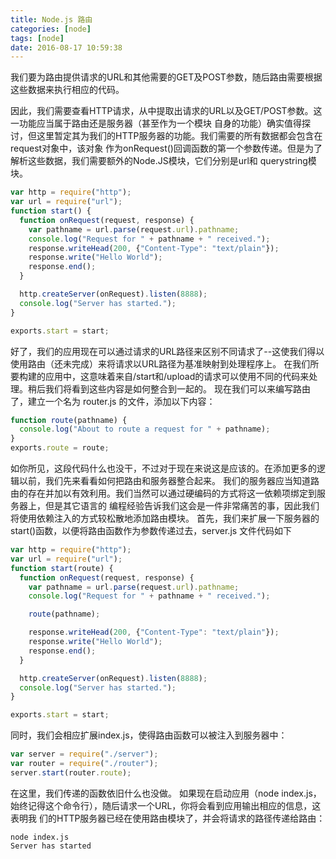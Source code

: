 ```yaml
---
title: Node.js 路由
categories: [node]
tags: [node]
date: 2016-08-17 10:59:38
---
```

我们要为路由提供请求的URL和其他需要的GET及POST参数，随后路由需要根据这些数据来执行相应的代码。
<!-- more -->
因此，我们需要查看HTTP请求，从中提取出请求的URL以及GET/POST参数。这一功能应当属于路由还是服务器（甚至作为一个模块
自身的功能）确实值得探讨，但这里暂定其为我们的HTTP服务器的功能。我们需要的所有数据都会包含在request对象中，该对象
作为onRequest()回调函数的第一个参数传递。但是为了解析这些数据，我们需要额外的Node.JS模块，它们分别是url和
querystring模块。

```js
var http = require("http");
var url = require("url");
function start() {
  function onRequest(request, response) {
    var pathname = url.parse(request.url).pathname;
    console.log("Request for " + pathname + " received.");
    response.writeHead(200, {"Content-Type": "text/plain"});
    response.write("Hello World");
    response.end();
  }

  http.createServer(onRequest).listen(8888);
  console.log("Server has started.");
}

exports.start = start;
```
好了，我们的应用现在可以通过请求的URL路径来区别不同请求了--这使我们得以使用路由（还未完成）来将请求以URL路径为基准映射到处理程序上。
在我们所要构建的应用中，这意味着来自/start和/upload的请求可以使用不同的代码来处理。稍后我们将看到这些内容是如何整合到一起的。
现在我们可以来编写路由了，建立一个名为 router.js 的文件，添加以下内容：
```js
function route(pathname) {
  console.log("About to route a request for " + pathname);
}
exports.route = route;
```
如你所见，这段代码什么也没干，不过对于现在来说这是应该的。在添加更多的逻辑以前，我们先来看看如何把路由和服务器整合起来。
我们的服务器应当知道路由的存在并加以有效利用。我们当然可以通过硬编码的方式将这一依赖项绑定到服务器上，但是其它语言的
编程经验告诉我们这会是一件非常痛苦的事，因此我们将使用依赖注入的方式较松散地添加路由模块。
首先，我们来扩展一下服务器的start()函数，以便将路由函数作为参数传递过去，server.js 文件代码如下
```js
var http = require("http");
var url = require("url");
function start(route) {
  function onRequest(request, response) {
    var pathname = url.parse(request.url).pathname;
    console.log("Request for " + pathname + " received.");

    route(pathname);

    response.writeHead(200, {"Content-Type": "text/plain"});
    response.write("Hello World");
    response.end();
  }

  http.createServer(onRequest).listen(8888);
  console.log("Server has started.");
}

exports.start = start;
```
同时，我们会相应扩展index.js，使得路由函数可以被注入到服务器中：
```js
var server = require("./server");
var router = require("./router");
server.start(router.route);
```
在这里，我们传递的函数依旧什么也没做。
如果现在启动应用（node index.js，始终记得这个命令行），随后请求一个URL，你将会看到应用输出相应的信息，这表明我
们的HTTP服务器已经在使用路由模块了，并会将请求的路径传递给路由：
```
node index.js
Server has started
```
